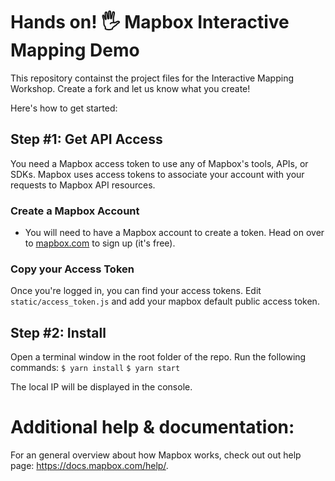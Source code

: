 # Hands on! 🖐 Mapbox Interactive Mapping Demo

This repository containst the project files for the Interactive Mapping Workshop. Create a fork and let us know what you create! 

Here's how to get started:

## Step #1: Get API Access

You need a Mapbox access token to use any of Mapbox's tools, APIs, or SDKs. Mapbox uses access tokens to associate your account with your requests to Mapbox API resources. 

### Create a Mapbox Account

- You will need to have a Mapbox account to create a token. Head on over to [mapbox.com](https://account.mapbox.com/auth/signup/) to sign up (it's free).

### Copy your Access Token

Once you're logged in, you can find your access tokens. Edit `static/access_token.js` and add your mapbox default public access token. 

## Step #2: Install

Open a terminal window in the root folder of the repo. Run the following commands:
`$ yarn install`
`$ yarn start`

The local IP will be displayed in the console.

# Additional help & documentation:

For an general overview about how Mapbox works, check out out help page: https://docs.mapbox.com/help/.
